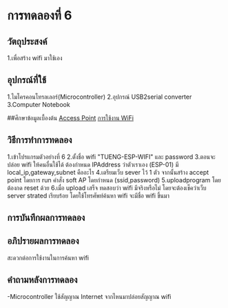 # การทดลองที่ 6

## วัตถุประสงค์
1.เพื่อสร้าง wifi มาใช้เอง

## อุปกรณ์ที่ใช้
1.ไมโครคอนโทรลเลอร์(Microcontroller)
2.อุปกรณ์ USB2serial converter
3.Computer Notebook 

##ศึกษาข้อมูลเบื้องต้น
[Access Point](https://www.mindphp.com/what-is-access-point.html)
[การใช้งาน WiFi](https://www.ioxhop.com/article/71/esp32-)

## วิธีการทำการทดลอง
1.เข้าโปรแกรมตัวอย่างที่ 6
2.ตั้งชื่อ wifi "TUENG-ESP-WIFI" และ password
3.ตอนจะปล่อย wifi ให้คนอื่นใช้ได้ ต้องกำหนด IPAddress ว่าตัวเราเอง (ESP-01) มี local_ip,gateway,subnet คืออะไร
4.เตรียมเว็บ sever ไว้ 1 ตัว จากนั้นสร้าง accept point โดยการ run คำสั่ง soft AP โดยกำหนด (ssid,password)
5.uploadprogram โดยต้องกด reset ด้วย
6.เมื่อ upload เสร็จ ทดสอบว่า wifi มีจริงหรือไม่ โดยจะต้องเช็คว่าเว็บ server strated เรียบร้อย โดยใช้โทรศัพท์ค้นหา wifi จะมีชื่อ wifi ขึ้นมา

## การบันทึกผลการทดลอง

## อภิปรายผลการทดลอง
สะดวกต่อการใช้งานในการค้นหา wifi

## คำถามหลังการทดลอง
-Microcontroller ใช้สัญญาณ Internet จากไหนมาปล่อยสัญญาณ wifi
